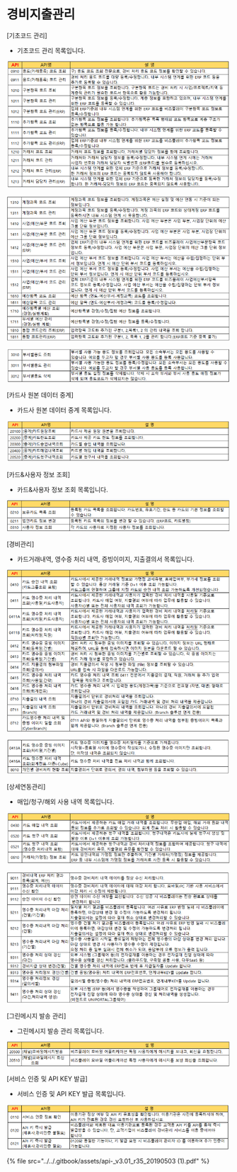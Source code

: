 # 경비지출관리

\[기초코드 관리\]

 - 기초코드 관리 목록입니다.

![\[&#xADF8;&#xB9BC;1\] &#xAE30;&#xCD08;&#xCF54;&#xB4DC; &#xAD00;&#xB9AC;](../../.gitbook/assets/image%20%28178%29.png)

![\[&#xADF8;&#xB9BC;2\] &#xC608;&#xC0B0; &#xD56D;&#xBAA9; &#xBC0F; &#xC608;&#xC0B0;&#xAD00;&#xB9AC;](../../.gitbook/assets/image%20%28113%29.png)

![\[&#xADF8;&#xB9BC;3\]&#xBD80;&#xAC00;&#xC124;&#xC815;](../../.gitbook/assets/image%20%28167%29.png)

 \[카드사 원본 데이터 중계\]

  - 카드사 원본 데이터 중계 목록입니다.

![\[&#xADF8;&#xB9BC;4\] &#xCE74;&#xB4DC;&#xC0AC; &#xC6D0;&#xBCF8; &#xB370;&#xC774;&#xD130; &#xC911;&#xACC4;](../../.gitbook/assets/image%20%2862%29.png)

 \[카드&사용자 정보 조회\]

 - 카드&사용자 정보 조회 목록입니다.

![\[&#xADF8;&#xB9BC;5\] &#xCE74;&#xB4DC;&amp;&#xC0AC;&#xC6A9;&#xC790; &#xC815;&#xBCF4; &#xC870;&#xD68C;](../../.gitbook/assets/image%20%28114%29.png)

 \[경비관리\]

 - 카드거래내역, 영수증 처리 내역, 증빙이미지, 지출결의서 목록입니다.

![](../../.gitbook/assets/image%20%28132%29.png)

![\[&#xADF8;&#xB9BC;6\] &#xCE74;&#xB4DC;&#xAC70;&#xB798;&#xB0B4;&#xC5ED;, &#xC601;&#xC218;&#xC99D; &#xCC98;&#xB9AC; &#xB0B4;&#xC5ED;, &#xC99D;&#xBE59;&#xC774;&#xBBF8;&#xC9C0;, &#xC9C0;&#xCD9C;&#xACB0;&#xC758;&#xC11C;](../../.gitbook/assets/image%20%28213%29.png)

 \[상세연동관리\]

 - 매입/청구/해외 사용 내역 목록입니다.

![\[&#xADF8;&#xB9BC;7\] &#xB9E4;&#xC785;/&#xCCAD;&#xAD6C;/&#xD574;&#xC678; &#xC0AC;&#xC6A9; &#xB0B4;&#xC5ED;](../../.gitbook/assets/image%20%28104%29.png)

![\[&#xADF8;&#xB9BC;8\] ERP &#xB4F1; &#xC2DC;&#xC2A4;&#xD15C; &#xC5F0;&#xACC4;&#xAD00;&#xB9AC;](../../.gitbook/assets/image%20%28147%29.png)

 \[그린메시지 발송 관리\]

 - 그린메시지 발송 관리 목록입니다.

![\[&#xADF8;&#xB9BC;9\] &#xADF8;&#xB9B0;&#xBA54;&#xC2DC;&#xC9C0; &#xBC1C;&#xC1A1; &#xAD00;&#xB9AC;](../../.gitbook/assets/image%20%28232%29.png)

 \[서비스 인증 및 API KEY 발급\]

 - 서비스 인증 및 API KEY 발급 목록입니다.

![\[&#xADF8;&#xB9BC;10\] &#xC11C;&#xBE44;&#xC2A4; &#xC778;&#xC99D; &#xBC0F; API KEY &#xBC1C;&#xAE09;](../../.gitbook/assets/image%20%287%29.png)

{% file src="../../.gitbook/assets/api-\_v3.01\_r35\_20190503 \(1\).pdf" %}

